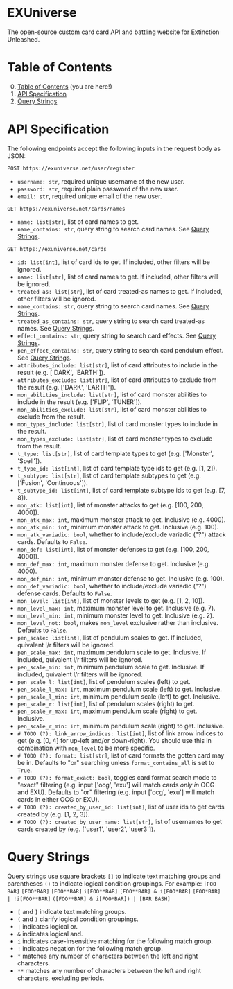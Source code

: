 
# EXUniverse
The open-source custom card card API and battling website for Extinction Unleashed.

# Table of Contents
0. [Table of Contents](#table-of-contents) (you are here!)
1. [API Specification](#api-specification)
2. [Query Strings](#query-strings)

# API Specification
The following endpoints accept the following inputs in the request body as JSON:

`POST https://exuniverse.net/user/register`
 - `username: str`, required unique username of the new user.
 - `password: str`, required plain password of the new user.
 - `email: str`, required unique email of the new user.

`GET https://exuniverse.net/cards/names`
 - `name: list[str]`, list of card names to get.
 - `name_contains: str`, query string to search card names. See [Query Strings](#query-strings).

`GET https://exuniverse.net/cards`
 - `id: list[int]`, list of card ids to get. If included, other filters will be ignored.
 - `name: list[str]`, list of card names to get. If included, other filters will be ignored.
 - `treated_as: list[str]`, list of card treated-as names to get. If included, other filters will be ignored.
 - `name_contains: str`, query string to search card names. See [Query Strings](#query-strings).
 - `treated_as_contains: str`, query string to search card treated-as names. See [Query Strings](#query-strings).
 - `effect_contains: str`, query string to search card effects. See [Query Strings](#query-strings).
 - `pen_effect_contains: str`, query string to search card pendulum effect. See [Query Strings](#query-strings).
 - `attributes_include: list[str]`, list of card attributes to include in the result (e.g. ['DARK', 'EARTH']).
 - `attributes_exclude: list[str]`, list of card attributes to exclude from the result (e.g. ['DARK', 'EARTH']).
 - `mon_abilities_include: list[str]`, list of card monster abilities to include in the result (e.g. ['FLIP', 'TUNER']).
 - `mon_abilities_exclude: list[str]`, list of card monster abilities to exclude from the result.
 - `mon_types_include: list[str]`, list of card monster types to include in the result.
 - `mon_types_exclude: list[str]`, list of card monster types to exclude from the result.
 - `t_type: list[str]`, list of card template types to get (e.g. ['Monster', 'Spell']).
 - `t_type_id: list[int]`, list of card template type ids to get (e.g. [1, 2]).
 - `t_subtype: list[str]`, list of card template subtypes to get (e.g. ['Fusion', 'Continuous']).
 - `t_subtype_id: list[int]`, list of card template subtype ids to get (e.g. [7, 8]).
 - `mon_atk: list[int]`, list of monster attacks to get (e.g. [100, 200, 4000]).
 - `mon_atk_max: int`, maximum monster attack to get. Inclusive (e.g. 4000).
 - `mon_atk_min: int`, minimum monster attack to get. Inclusive (e.g. 100).
 - `mon_atk_variadic: bool`, whether to include/exclude variadic ("?") attack cards. Defaults to `False`.
 - `mon_def: list[int]`, list of monster defenses to get (e.g. [100, 200, 4000]).
 - `mon_def_max: int`, maximum monster defense to get. Inclusive (e.g. 4000).
 - `mon_def_min: int`, minimum monster defense to get. Inclusive (e.g. 100).
 - `mon_def_variadic: bool`, whether to include/exclude variadic ("?") defense cards. Defaults to `False`.
 - `mon_level: list[int]`, list of monster levels to get (e.g. [1, 2, 10]).
 - `mon_level_max: int`, maximum monster level to get. Inclusive (e.g. 7).
 - `mon_level_min: int`, minimum monster level to get. Inclusive (e.g. 2).
 - `mon_level_not: bool`, makes `mon_level` exclusive rather than inclusive. Defaults to `False`.
 - `pen_scale: list[int]`, list of pendulum scales to get. If included, quivalent l/r filters will be ignored.
 - `pen_scale_max: int`, maximum pendulum scale to get. Inclusive. If included, quivalent l/r filters will be ignored.
 - `pen_scale_min: int`, minimum pendulum scale to get. Inclusive. If included, quivalent l/r filters will be ignored.
 - `pen_scale_l: list[int]`, list of pendulum scales (left) to get.
 - `pen_scale_l_max: int`, maximum pendulum scale (left) to get. Inclusive.
 - `pen_scale_l_min: int`, minimum pendulum scale (left) to get. Inclusive.
 - `pen_scale_r: list[int]`, list of pendulum scales (right) to get.
 - `pen_scale_r_max: int`, maximum pendulum scale (right) to get. Inclusive.
 - `pen_scale_r_min: int`, minimum pendulum scale (right) to get. Inclusive.
 - `# TODO (?): link_arrow_indices: list[int]`, list of link arrow indices to get (e.g. [0, 4] for up-left and/or down-right). You should use this in combination with `mon_level` to be more specific.
 - `# TODO (?): format: list[str]`, list of card formats the gotten card may be in. Defaults to "or" searching unless `format_contains_all` is set to `True`.
 - `# TODO (?): format_exact: bool`, toggles card format search mode to "exact" filtering (e.g. input ['ocg', 'exu'] will match cards *only in* OCG and EXU). Defaults to "or" filtering (e.g. input ['ocg', 'exu'] will match cards in either OCG or EXU).
 - `# TODO (?): created_by_user_id: list[int]`, list of user ids to get cards created by (e.g. [1, 2, 3]).
 - `# TODO (?): created_by_user_name: list[str]`, list of usernames to get cards created by (e.g. ['user1', 'user2', 'user3']).




# Query Strings
Query strings use square brackets `[]` to indicate text matching groups and
parentheses `()` to indicate logical condition groupings. For example:
`[FOO BAR]` `[FOO*BAR]` `[FOO**BAR]` `i[FOO**BAR]` `[FOO**BAR] & i[FOO*BAR]`
`[FOO*BAR] | !i[FOO**BAR]` `([FOO**BAR] & i[FOO*BAR]) | [BAR BASH]`
- `[` and `]` indicate text matching groups.
- `(` and `)` clarify logical condition groupings.
- `|` indicates logical or.
- `&` indicates logical and.
- `i` indicates case-insensitive matching for the following match group.
- `!` indicates negation for the following match group.
- `*` matches any number of characters between the left and right characters.
- `**` matches any number of characters between the left and right characters, excluding periods.
